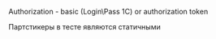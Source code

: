 Authorization - basic (Login\Pass 1C) or authorization token 

Партстикеры в тесте являются статичными 
